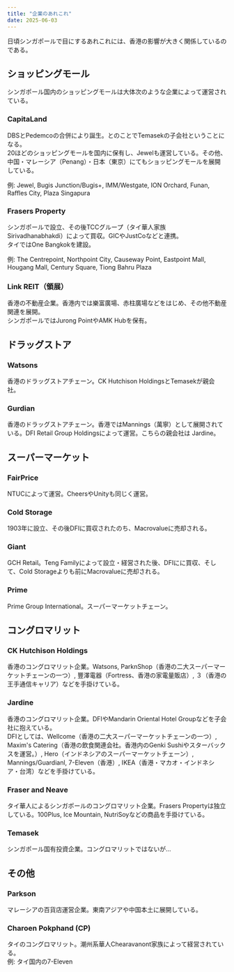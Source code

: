 ```yaml
---
title: "企業のあれこれ"
date: 2025-06-03
---
```


日頃シンガポールで目にするあれこれには、香港の影響が大きく関係しているのである。

## ショッピングモール
シンガポール国内のショッピングモールは大体次のような企業によって運営されている。

### CapitaLand
DBSとPedemcoの合併により誕生。とのことでTemasekの子会社ということになる。  
20ほどのショッピングモールを国内に保有し、Jewelも運営している。その他、中国・マレーシア（Penang）・日本（東京）にてもショッピングモールを展開している。

例: Jewel, Bugis Junction/Bugis+, IMM/Westgate, ION Orchard, Funan, Raffles City, Plaza Singapura

### Frasers Property
シンガポールで設立、その後TCCグループ（タイ華人家族　Sirivadhanabhakdi）によって買収。GICやJustCoなどと連携。  
タイではOne Bangkokを建設。

例: The Centrepoint, Northpoint City, Causeway Point, Eastpoint Mall, Hougang Mall, Century Square, Tiong Bahru Plaza

### Link REIT（領展）
香港の不動産企業。香港内では樂富廣場、赤柱廣場などをはじめ、その他不動産関連を展開。  
シンガポールではJurong PointやAMK Hubを保有。

## ドラッグストア

### Watsons
香港のドラッグストアチェーン。CK Hutchison HoldingsとTemasekが親会社。

### Gurdian
香港のドラッグストアチェーン。香港ではMannings（萬寧）として展開されている。DFI Retail Group Holdingsによって運営。こちらの親会社は	Jardine。

## スーパーマーケット

### FairPrice
NTUCによって運営。CheersやUnityも同じく運営。

### Cold Storage
1903年に設立、その後DFIに買収されたのち、Macrovalueに売却される。

### Giant
GCH Retail。Teng Familyによって設立・経営された後、DFIにに買収、そして、Cold Storageよりも前にMacrovalueに売却される。

### Prime
Prime Group International。スーパーマーケットチェーン。

## コングロマリット

### CK Hutchison Holdings
香港のコングロマリット企業。Watsons, ParknShop（香港の二大スーパーマーケットチェーンの一つ）, 豐澤電器（Fortress、香港の家電量販店）, ３（香港の王手通信キャリア）などを手掛けている。

### Jardine
香港のコングロマリット企業。DFIやMandarin Oriental Hotel Groupなどを子会社に抱えている。  
DFIとしては、Wellcome（香港の二大スーパーマーケットチェーンの一つ）, Maxim's Catering（香港の飲食関連会社。香港内のGenki Sushiやスターバックスを運営。）, Hero（インドネシアのスーパーマーケットチェーン）, Mannings/Guardianl, 7-Eleven（香港）, IKEA（香港・マカオ・インドネシア・台湾）などを手掛けている。

### Fraser and Neave
タイ華人によるシンガポールのコングロマリット企業。Frasers Propertyは独立している。100Plus, Ice Mountain, NutriSoyなどの商品を手掛けている。

### Temasek
シンガポール国有投資企業。コングロマリットではないが...

## その他

### Parkson
マレーシアの百貨店運営企業。東南アジアや中国本土に展開している。

### Charoen Pokphand (CP)
タイのコングロマリット。潮州系華人Chearavanont家族によって経営されている。  
例: タイ国内の7-Eleven